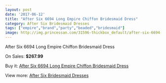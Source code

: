 ```yaml
---
layout: post
date: '2017-06-12'
title: "After Six 6694 Long Empire Chiffon Bridesmaid Dress"
category: After Six Bridesmaid Dresses
tags: ["empire","brand","party","beaded","bridesmaid"]
image: http://img.princessan.com/31596-thickbox_default/after-six-6694-long-empire-chiffon-bridesmaid-dress.jpg
---
```

After Six 6694 Long Empire Chiffon Bridesmaid Dress

On Sales: **$267.99**
<a href="https://www.princessan.com/en/14327-after-six-6694-long-empire-chiffon-bridesmaid-dress.html"><amp-img layout="responsive" width="600" height="600" src="//img.princessan.com/31596-thickbox_default/after-six-6694-long-empire-chiffon-bridesmaid-dress.jpg" alt="After Six 6694 Long Empire Chiffon Bridesmaid Dress 0" /></a>
<a href="https://www.princessan.com/en/14327-after-six-6694-long-empire-chiffon-bridesmaid-dress.html"><amp-img layout="responsive" width="600" height="600" src="//img.princessan.com/31597-thickbox_default/after-six-6694-long-empire-chiffon-bridesmaid-dress.jpg" alt="After Six 6694 Long Empire Chiffon Bridesmaid Dress 1" /></a>

Buy it: [After Six 6694 Long Empire Chiffon Bridesmaid Dress](https://www.princessan.com/en/14327-after-six-6694-long-empire-chiffon-bridesmaid-dress.html "After Six 6694 Long Empire Chiffon Bridesmaid Dress")

View more: [After Six Bridesmaid Dresses](https://www.princessan.com/en/105- "After Six Bridesmaid Dresses")
